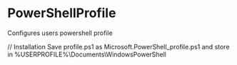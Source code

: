 # PowerShellProfile
Configures users powershell profile

// Installation
Save profile.ps1 as Microsoft.PowerShell_profile.ps1 and store in %USERPROFILE%\Documents\WindowsPowerShell
